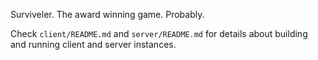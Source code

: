 Surviveler. The award winning game. Probably.

Check `client/README.md` and `server/README.md` for details about building and
running client and server instances.
